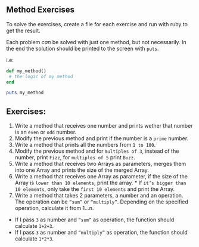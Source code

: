 Method Exercises
--

To solve the exercises, create a file for each exercise and run with ruby to get the result.

Each problem _can_ be solved with just one method, but not necessarily. In the end the solution should be printed to the screen with `puts`.

i.e:

```ruby
def my_method()
 # the logic of my method
end

puts my_method
```


## Exercises:

1. Write a method that receives one number and prints wether that number is an `even` or `odd` number.
2. Modify the previous method and print if the number is a `prime` number.
3. Write a method that prints all the numbers from `1 to 100`.
4. Modify the previous method and for `multiples of 3`, instead of the number, print `Fizz`, for `multiples of 5` print `Buzz`.
5. Write a method that receives two Arrays as parameters, merges them into one Array and prints the size of the merged Array.
6. Write a method that receives one Array as parameter, if the size of the Array is `lower than 10 elements`, print the array. * If `it’s bigger than 10 elements`, only take the `first 10 elements` and print the Array.
7. Write a method that takes 2 parameters, a number and an operation. The operation can be `“sum”` or `“multiply”`. Depending on the specified operation, calculate it from 1...n.
  + If I pass `3` as number and  `“sum”` as operation, the function should calculate `1+2+3`.
  + If I pass `3` as number and  `“multiply”` as operation, the function should calculate `1*2*3`.
